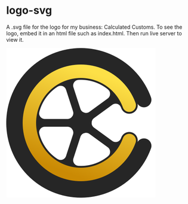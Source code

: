 # logo-svg
A .svg file for the logo for my business: Calculated Customs.
To see the logo, embed it in an html file such as index.html.
Then run live server to view it.

![alt text](https://github.com/RamonJOrtega/logo-svg/blob/main/logo.svg)
